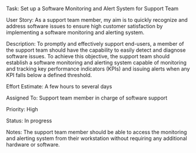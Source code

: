 Task: Set up a Software Monitoring and Alert System for Support Team

User Story: As a support team member, my aim is to quickly recognize and address software issues to ensure high customer satisfaction by implementing a software monitoring and alerting system.

Description: To promptly and effectively support end-users, a member of the support team should have the capability to easily detect and diagnose software issues. To achieve this objective, the support team should establish a software monitoring and alerting system capable of monitoring and tracking key performance indicators (KPIs) and issuing alerts when any KPI falls below a defined threshold.

Effort Estimate: A few hours to several days

Assigned To: Support team member in charge of software support

Priority: High

Status: In progress

Notes: The support team member should be able to access the monitoring and alerting system from their workstation without requiring any additional hardware or software.